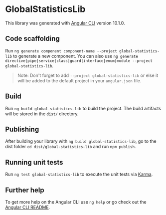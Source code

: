 # GlobalStatisticsLib

This library was generated with [Angular CLI](https://github.com/angular/angular-cli) version 10.1.0.

## Code scaffolding

Run `ng generate component component-name --project global-statistics-lib` to generate a new component. You can also use `ng generate directive|pipe|service|class|guard|interface|enum|module --project global-statistics-lib`.
> Note: Don't forget to add `--project global-statistics-lib` or else it will be added to the default project in your `angular.json` file. 

## Build

Run `ng build global-statistics-lib` to build the project. The build artifacts will be stored in the `dist/` directory.

## Publishing

After building your library with `ng build global-statistics-lib`, go to the dist folder `cd dist/global-statistics-lib` and run `npm publish`.

## Running unit tests

Run `ng test global-statistics-lib` to execute the unit tests via [Karma](https://karma-runner.github.io).

## Further help

To get more help on the Angular CLI use `ng help` or go check out the [Angular CLI README](https://github.com/angular/angular-cli/blob/master/README.md).
